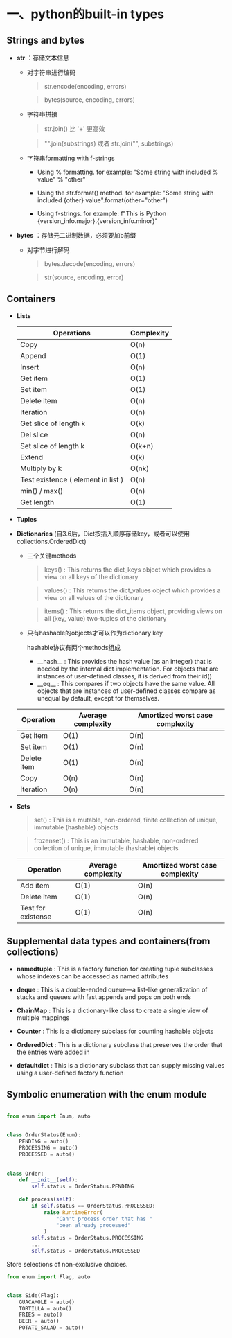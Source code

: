 # 一、python的built-in types
## Strings and bytes

* **str** ：存储文本信息

  * 对字符串进行编码
  
    > str.encode(encoding, errors)
     
    > bytes(source, encoding, errors)
  * 字符串拼接
  
    > str.join() 比 '+' 更高效
    
    > "".join(substrings) 或者 str.join("", substrings)
   
  * 字符串formatting with f-strings
  
    * Using % formatting. for example:  "Some string with included % value" % "other"
    
    * Using the  str.format() method. for example:  "Some string with included {other} value".format(other="other")
    
    * Using f-strings. for example:  f"This is Python {version_info.major}.{version_info.minor}"
    

* **bytes** ：存储元二进制数据，必须要加b前缀
  * 对字节进行解码
  
    >  bytes.decode(encoding, errors)
    
    >  str(source, encoding, error)
    
## Containers

* **Lists**

  |Operations         |Complexity        |
  |-------------------|------------------|
  |Copy               |O(n)              |
  |Append             |O(1)              |
  |Insert             |O(n)              |
  |Get item           |O(1)              |
  |Set item           |O(1)              |
  |Delete item        |O(n)              |
  |Iteration          |O(n)              |
  |Get slice of length k|O(k)            |
  |Del slice          |O(n)              |
  |Set slice of length k|O(k+n)          |
  |Extend             |O(k)              |
  |Multiply by k      |O(nk)             |
  |Test existence ( element in list ) |O(n)|
  |min() / max()      |O(n)              |
  |Get length         |O(1)              |
  
* **Tuples**
  
* **Dictionaries** (自3.6后，Dict按插入顺序存储key，或者可以使用collections.OrderedDict)

  * 三个关键methods
  
    > keys() : This returns the  dict_keys object which provides a view on all keys of the dictionary
  
    > values() : This returns the  dict_values object which provides a view on all values of the dictionary
  
    > items() : This returns the  dict_items object, providing views on all  (key, value) two-tuples of the dictionary
  
  * 只有hashable的objects才可以作为dictionary key
  
    hashable协议有两个methods组成
  
      * \_\_hash\_\_ : This provides the hash value (as an integer) that is needed by the internal  dict implementation. For objects that are instances of user-defined classes, it is derived from their  id() 
      * \_\_eq\_\_ : This compares if two objects have the same value. All objects that are instances of user-defined classes compare as unequal by default, except for themselves.
  
  |Operation|Average complexity| Amortized worst case complexity|
  |-|-|-|
  |Get item |O(1) |O(n)|
  |Set item |O(1) |O(n)|
  |Delete item |O(1) |O(n)|
  |Copy |O(n) |O(n)|
  |Iteration |O(n) |O(n)|
  
* **Sets**
  > set() : This is a mutable, non-ordered, finite collection of unique, immutable (hashable) objects
  
  > frozenset() : This is an immutable, hashable, non-ordered collection of unique, immutable (hashable) objects
  
  |Operation|Average complexity| Amortized worst case complexity|
  |-|-|-|
  |Add item|O(1)|O(n)|
  |Delete item|O(1)|O(n)|
  |Test for existense|O(1)|O(n)|
  
## Supplemental data types and containers(from collections)

* **namedtuple** : This is a factory function for creating tuple subclasses whose indexes can be accessed as named attributes
  
* **deque** : This is a double-ended queue—a list-like generalization of stacks and queues with fast appends and pops on both ends
  
* **ChainMap** : This is a dictionary-like class to create a single view of multiple mappings
  
* **Counter** : This is a dictionary subclass for counting hashable objects
  
* **OrderedDict** : This is a dictionary subclass that preserves the order that the entries were added in
  
* **defaultdict** : This is a dictionary subclass that can supply missing values using a user-defined factory function
  
## Symbolic enumeration with the enum module

``` Python

from enum import Enum, auto


class OrderStatus(Enum):
    PENDING = auto()
    PROCESSING = auto()
    PROCESSED = auto()
    
    
class Order:
    def __init__(self):
        self.status = OrderStatus.PENDING
        
    def process(self):
        if self.status == OrderStatus.PROCESSED:
            raise RuntimeError(
                "Can't process order that has "
                "been already processed"
            )
        self.status = OrderStatus.PROCESSING
        ...
        self.status = OrderStatus.PROCESSED
```

Store selections of non-exclusive choices.

``` Python
from enum import Flag, auto


class Side(Flag):
    GUACAMOLE = auto()
    TORTILLA = auto()
    FRIES = auto()
    BEER = auto()
    POTATO_SALAD = auto()
```
